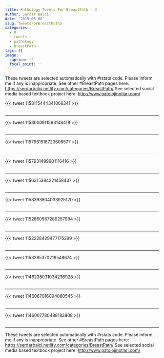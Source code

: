 ```yaml
---
title: Pathology Tweets For BreastPath - 3
author: Serdar Balci
date: '2019-08-08'
slug: tweetsForBreastPath3
categories:
  - R
  - tweets
  - pathology
  - BreastPath
tags: []
image:
  caption: ''
  focal_point: ''
---
```



These tweets are selected automatically with #rstats code. Please inform me if any is inappropriate.
See other #BreastPath pages here: https://serdarbalci.netlify.com/categories/BreastPath/ 
See selected social media based textbook project here: http://www.patolojinotlari.com/

{{< tweet 1158115444341006341 >}}
<br>
<br>
<hr>
{{< tweet 1158000911593148418 >}}
<br>
<br>
<hr>
{{< tweet 1157961518723608577 >}}
<br>
<br>
<hr>
{{< tweet 1157931499901116416 >}}
<br>
<br>
<hr>
{{< tweet 1156315384221458437 >}}
<br>
<br>
<hr>
{{< tweet 1153393804033925120 >}}
<br>
<br>
<hr>
{{< tweet 1152860567289257984 >}}
<br>
<br>
<hr>
{{< tweet 1152228429477175299 >}}
<br>
<br>
<hr>
{{< tweet 1153285370219548674 >}}
<br>
<br>
<hr>
{{< tweet 1146238031034236928 >}}
<br>
<br>
<hr>
{{< tweet 1146067016094060545 >}}
<br>
<br>
<hr>
{{< tweet 1146007780488183808 >}}
<br>
<br>
<hr>


These tweets are selected automatically with #rstats code. Please inform me if any is inappropriate.
See other #BreastPath pages here: https://serdarbalci.netlify.com/categories/BreastPath/ 
See selected social media based textbook project here: http://www.patolojinotlari.com/
